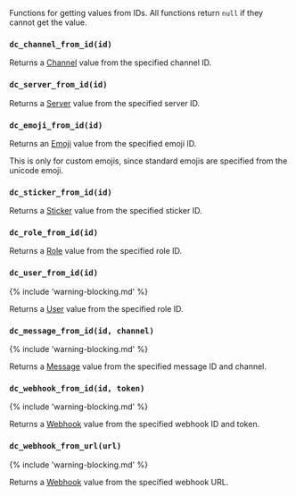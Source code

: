Functions for getting values from IDs. All functions return `null` if they cannot get the value.

### `dc_channel_from_id(id)`

Returns a [Channel](/values/channel.md) value from the specified channel ID.

### `dc_server_from_id(id)`

Returns a [Server](/values/server.md) value from the specified server ID.

### `dc_emoji_from_id(id)`

Returns an [Emoji](/values/emoji.md) value from the specified emoji ID.

This is only for custom emojis, since standard emojis are specified from the unicode emoji.

### `dc_sticker_from_id(id)`

Returns a [Sticker](/values/sticker.md) value from the specified sticker ID.

### `dc_role_from_id(id)`

Returns a [Role](/values/role.md) value from the specified role ID.

### `dc_user_from_id(id)`

{% include 'warning-blocking.md' %}

Returns a [User](/values/user.md) value from the specified role ID.

### `dc_message_from_id(id, channel)`

{% include 'warning-blocking.md' %}

Returns a [Message](/values/message.md) value from the specified message ID and channel.

### `dc_webhook_from_id(id, token)`

{% include 'warning-blocking.md' %}

Returns a [Webhook](/values/webhook.md) value from the specified webhook ID and token.

### `dc_webhook_from_url(url)`

{% include 'warning-blocking.md' %}

Returns a [Webhook](/values/webhook.md) value from the specified webhook URL.